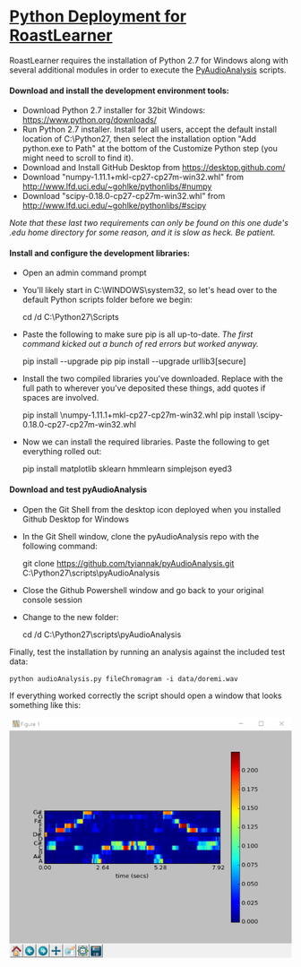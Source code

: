# [Python Deployment for RoastLearner](#Python-Deployment-for-RoastLearner)
RoastLearner requires the installation of Python 2.7 for Windows along with several additional modules in order to execute the [PyAudioAnalysis](https://github.com/tyiannak/pyAudioAnalysis) scripts.

#### Download and install the development environment tools:

* Download Python 2.7 installer for 32bit Windows: https://www.python.org/downloads/
* Run Python 2.7 installer. Install for all users, accept the default install location of C:\Python27, then select the installation option "Add python.exe to Path" at the bottom of the Customize Python step (you might need to scroll to find it).
* Download and Install GitHub Desktop from https://desktop.github.com/
* Download "numpy-1.11.1+mkl-cp27-cp27m-win32.whl" from http://www.lfd.uci.edu/~gohlke/pythonlibs/#numpy
* Download "scipy-0.18.0-cp27-cp27m-win32.whl" from http://www.lfd.uci.edu/~gohlke/pythonlibs/#scipy

*Note that these last two requirements can only be found on this one dude's .edu home directory for some reason, and it is slow as heck. Be patient.*

#### Install and configure the development libraries:
* Open an admin command prompt
* You'll likely start in C:\WINDOWS\system32, so let's head over to the default Python scripts folder before we begin:


    cd /d C:\Python27\Scripts

* Paste the following to make sure pip is all up-to-date. *The first command kicked out a bunch of red errors but worked anyway.*

    pip install --upgrade pip
    pip install --upgrade urllib3[secure]

* Install the two compiled libraries you've downloaded. Replace <path to downloads> with the full path to wherever you've deposited these things, add quotes if spaces are involved.

    pip install <path to downloads>\numpy-1.11.1+mkl-cp27-cp27m-win32.whl
    pip install <path to downloads>\scipy-0.18.0-cp27-cp27m-win32.whl

* Now we can install the required libraries. Paste the following to get everything rolled out:


    pip install matplotlib sklearn hmmlearn simplejson eyed3


#### Download and test pyAudioAnalysis
* Open the Git Shell from the desktop icon deployed when you installed Github Desktop for Windows
* In the Git Shell window, clone the pyAudioAnalysis repo with the following command:


    git clone https://github.com/tyiannak/pyAudioAnalysis.git C:\Python27\scripts\pyAudioAnalysis

* Close the Github Powershell window and go back to your original console session
* Change to the new folder:


    cd /d C:\Python27\scripts\pyAudioAnalysis

Finally, test the installation by running an analysis against the included test data:

    python audioAnalysis.py fileChromagram -i data/doremi.wav

If everything worked correctly the script should open a window that looks something like this:

![Successful example output](images/fileChromagram.png?raw=true "Successful example output")
